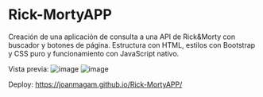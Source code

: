 # Rick-MortyAPP
Creación de una aplicación de consulta a una API de Rick&amp;Morty con buscador y botones de página. Estructura con HTML, estilos con Bootstrap y CSS puro y funcionamiento con JavaScript nativo.


Vista previa:
![image](https://github.com/JoanMaGam/Rick-MortyAPP/assets/122151033/1679694f-3060-4550-bb9f-86cfe00dd137)
![image](https://github.com/JoanMaGam/Rick-MortyAPP/assets/122151033/58a9db07-5b31-4033-8957-d6cba1934bdf)

Deploy:
https://joanmagam.github.io/Rick-MortyAPP/
